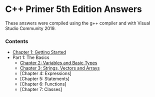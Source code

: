 # C++ Primer 5th Edition Answers

These answers were compiled using the g++ compiler and with Visual Studio Community 2019.

### Contents

* [Chapter 1: Getting Started](https://github.com/ss-haze/cpp_primer/tree/main/ch01)
* Part 1: The Basics
  + [Chapter 2: Variables and Basic Types](https://github.com/ss-haze/cpp_primer/tree/main/ch02)
  + [Chapter 3: Strings, Vectors and Arrays](https://github.com/ss-haze/cpp_primer/tree/main/ch03)
  + [Chapter 4: Expressions]
  + [Chapter 5: Statements]
  + [Chapter 6: Functions]
  + [Chapter 7: Classes]
